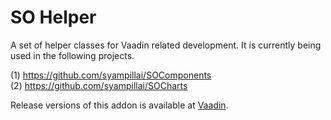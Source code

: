 # SO Helper
A set of helper classes for Vaadin related development. It is currently being used in the following projects.

(1) https://github.com/syampillai/SOComponents  
(2) https://github.com/syampillai/SOCharts

Release versions of this addon is available at [Vaadin](https://vaadin.com/directory/component/so-helper).
